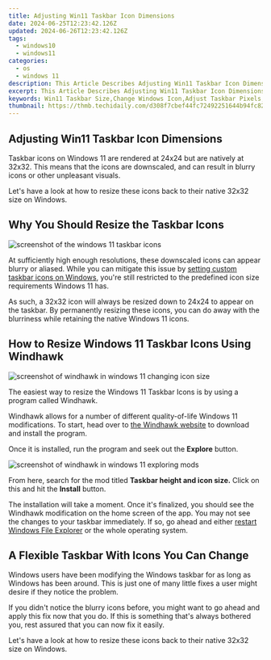 ```yaml
---
title: Adjusting Win11 Taskbar Icon Dimensions
date: 2024-06-25T12:23:42.126Z
updated: 2024-06-26T12:23:42.126Z
tags:
  - windows10
  - windows11
categories:
  - os
  - windows 11
description: This Article Describes Adjusting Win11 Taskbar Icon Dimensions
excerpt: This Article Describes Adjusting Win11 Taskbar Icon Dimensions
keywords: Win11 Taskbar Size,Change Windows Icon,Adjust Taskbar Pixels,Taskbar Icon Resize,Windows Icons Scaling,Win11 Bar Dimension,Set Taskbar Icon Width
thumbnail: https://thmb.techidaily.com/d308f7cbef44fc72492251644b94fc820af3415416f540b09fcf25e37cb1c7dd.jpg
---
```


## Adjusting Win11 Taskbar Icon Dimensions

 Taskbar icons on Windows 11 are rendered at 24x24 but are natively at 32x32\. This means that the icons are downscaled, and can result in blurry icons or other unpleasant visuals.

 Let's have a look at how to resize these icons back to their native 32x32 size on Windows.

## Why You Should Resize the Taskbar Icons

![screenshot of the windows 11 taskbar icons](https://static1.makeuseofimages.com/wordpress/wp-content/uploads/2023/08/screenshot_of_windows_11_taskbar_icons.jpg)

 At sufficiently high enough resolutions, these downscaled icons can appear blurry or aliased. While you can mitigate this issue by [setting custom taskbar icons on Windows](https://www.makeuseof.com/tag/change-taskbar-icons-programs-windows-10/), you're still restricted to the predefined icon size requirements Windows 11 has.

 As such, a 32x32 icon will always be resized down to 24x24 to appear on the taskbar. By permanently resizing these icons, you can do away with the blurriness while retaining the native Windows 11 icons.

## How to Resize Windows 11 Taskbar Icons Using Windhawk

![screenshot of windhawk in windows 11 changing icon size](https://static1.makeuseofimages.com/wordpress/wp-content/uploads/2023/08/screenshot_of_windhawk_windows_11_changing_icon_size-1.jpg)

 The easiest way to resize the Windows 11 Taskbar Icons is by using a program called Windhawk.

 Windhawk allows for a number of different quality-of-life Windows 11 modifications. To start, head over to [the Windhawk website](https://windhawk.net) to download and install the program.

 Once it is installed, run the program and seek out the **Explore** button.

![screenshot of windhawk in windows 11 exploring mods](https://static1.makeuseofimages.com/wordpress/wp-content/uploads/2023/08/screenshot_of_windhawk_windows_11_explore_mods-1.jpg)

 From here, search for the mod titled **Taskbar height and icon size.** Click on this and hit the **Install** button.

 The installation will take a moment. Once it's finalized, you should see the Windhawk modification on the home screen of the app. You may not see the changes to your taskbar immediately. If so, go ahead and either [restart Windows File Explorer](https://www.makeuseof.com/ways-to-restart-file-explorer-windows-10/) or the whole operating system.

##

## A Flexible Taskbar With Icons You Can Change

 Windows users have been modifying the Windows taskbar for as long as Windows has been around. This is just one of many little fixes a user might desire if they notice the problem.

 If you didn't notice the blurry icons before, you might want to go ahead and apply this fix now that you do. If this is something that's always bothered you, rest assured that you can now fix it easily.

 Let's have a look at how to resize these icons back to their native 32x32 size on Windows.



<ins class="adsbygoogle"
      style="display:block"
      data-ad-client="ca-pub-7571918770474297"
      data-ad-slot="8358498916"
      data-ad-format="auto"
      data-full-width-responsive="true"></ins>